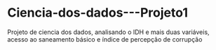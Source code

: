 # Ciencia-dos-dados---Projeto1
Projeto de ciencia dos dados, analisando o IDH e mais duas variáveis, acesso ao saneamento básico e índice de percepção de corrupção 
